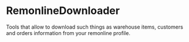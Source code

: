 # RemonlineDownloader
Tools that allow to download such things as  warehouse items, customers and orders information from your remonline profile.
